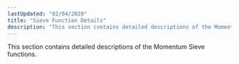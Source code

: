 ```yaml
---
lastUpdated: "02/04/2020"
title: "Sieve Function Details"
description: "This section contains detailed descriptions of the Momentum Sieve functions..."
---
```


This section contains detailed descriptions of the Momentum Sieve functions.